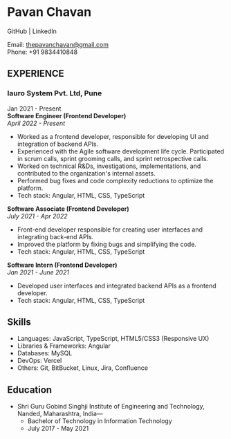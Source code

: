 # Pavan Chavan

GitHub | LinkedIn

Email: thepavanchavan@gmail.com  
Phone: +91 9834410848

## EXPERIENCE
### Iauro System Pvt. Ltd, Pune                           
Jan 2021 - Present  
**Software Engineer (Frontend Developer)**  
*April 2022 - Present*  
- Worked as a frontend developer, responsible for developing UI and integration of backend APIs.
- Experienced with the Agile software development life cycle. Participated in scrum calls, sprint grooming calls, and sprint retrospective calls.
- Worked on technical R&Ds, investigations, implementations, and contributed to the organization's internal assets.
- Performed bug fixes and code complexity reductions to optimize the platform.
- Tech stack: Angular, HTML, CSS, TypeScript

**Software Associate (Frontend Developer)**  
*July 2021 - Apr 2022*  
- Front-end developer responsible for creating user interfaces and integrating back-end APIs.
- Improved the platform by fixing bugs and simplifying the code.
- Tech stack: Angular, HTML, CSS, TypeScript

**Software Intern (Frontend Developer)**  
*Jan 2021 - June 2021*  
- Developed user interfaces and integrated backend APIs as a frontend developer.
- Tech stack: Angular, HTML, CSS, TypeScript

## Skills

* Languages: JavaScript, TypeScript, HTML5/CSS3 (Responsive UX)
* Libraries \& Frameworks: Angular
* Databases: MySQL
* DevOps: Vercel
* Others: Git, BitBucket, Linux, Jira, Confluence


## Education

* Shri Guru Gobind Singhji Institute of Engineering and Technology, Nanded, Maharashtra, India—
    * Bachelor of Technology in Information Technology
    * July 2017 - May 2021
